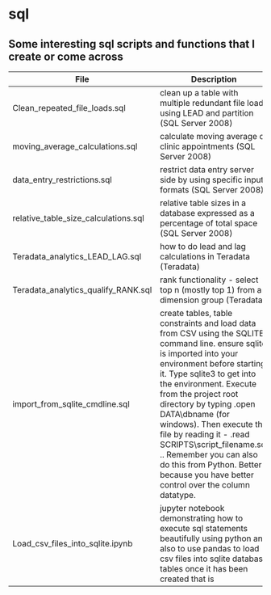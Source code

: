 # sql
## Some interesting sql scripts and functions that I create or come across

File | Description
--- | ----
Clean_repeated_file_loads.sql | clean up a table with multiple redundant file loads using LEAD and partition (SQL Server 2008)
moving_average_calculations.sql | calculate moving average of clinic appointments (SQL Server 2008)
data_entry_restrictions.sql | restrict data entry server side by using specific input formats (SQL Server 2008)
relative_table_size_calculations.sql | relative table sizes in a database expressed as a percentage of total space (SQL Server 2008)
Teradata_analytics_LEAD_LAG.sql | how to do lead and lag calculations in Teradata (Teradata)
Teradata_analytics_qualify_RANK.sql | rank functionality - select top n (mostly top 1) from a dimension group (Teradata);
import_from_sqlite_cmdline.sql | create tables, table constraints and load data from CSV using the SQLITE command line. ensure sqlite is imported into your environment before starting it. Type sqlite3 to get into the environment. Execute from the project root directory by typing .open DATA\\dbname (for windows). Then execute the file by reading it - .read SCRIPTS\\script_filename.sql  .. Remember you can also do this from Python. Better because you have better control over the column datatype.
Load_csv_files_into_sqlite.ipynb | jupyter notebook demonstrating how to execute sql statements beautifully using python and also to use pandas to load csv files into sqlite database tables once it has been created that is